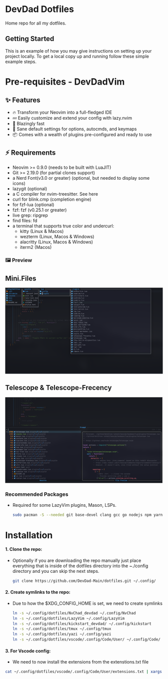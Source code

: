 # DevDad Dotfiles

<!-- ## About The Project -->

Home repo for all my dotfiles.

## Getting Started

This is an example of how you may give instructions on setting up your project locally.
To get a local copy up and running follow these simple example steps.

# Pre-requisites - DevDadVim

## ✨ Features

- 🔥 Transform your Neovim into a full-fledged IDE
- 💤 Easily customize and extend your config with lazy.nvim
- 🚀 Blazingly fast
- 🧹 Sane default settings for options, autocmds, and keymaps
- 📦 Comes with a wealth of plugins pre-configured and ready to use

## ⚡️ Requirements

- Neovim >= 0.9.0 (needs to be built with LuaJIT)
- Git >= 2.19.0 (for partial clones support)
- a Nerd Font(v3.0 or greater) (optional, but needed to display some icons)
- lazygit (optional)
- a C compiler for nvim-treesitter. See here
- curl for blink.cmp (completion engine)
- for fzf-lua (optional)
- fzf: fzf (v0.25.1 or greater)
- live grep: ripgrep
- find files: fd
- a terminal that supports true color and undercurl:
  - kitty (Linux & Macos)
  - wezterm (Linux, Macos & Windows)
  - alacritty (Linux, Macos & Windows)
  - iterm2 (Macos)

### 🖼️ Preview

## Mini.Files

![mini-files plugin](./previews/mini-files.png)

## Telescope & Telescope-Frecency

![mini-files plugin](./previews/telescope-with-frecency.png)

### Recommended Packages

- Required for some LazyVim plugins, Mason, LSPs.

  ```bash
  sudo pacman -S --needed git base-devel clang gcc go nodejs npm yarn python python-pip luarocks unzip wget ripgrep fd
  ```

# Installation

#### 1. Clone the repo:

- Optionally if you are downloading the repo manually just place everything that is inside of the dotfiles directory into the ~./config directory and you can skip the next steps.

  ```bash
  git clone https://github.com/DevDad-Main/dotfiles.git ~/.config/
  ```

#### 2. Create symlinks to the repo:

- Due to how the $XDG_CONFIG_HOME is set, we need to create symlinks

  ```bash
  ln -s ~/.config/dotfiles/NvChad_devdad ~/.config/NvChad
  ln -s ~/.config/dotfiles/LazyVim ~/.config/LazyVim
  ln -s ~/.config/dotfiles/kickstart_devdad/ ~/.config/kickstart
  ln -s ~/.config/dotfiles/tmux ~/.config/tmux
  ln -s ~/.config/dotfiles/yazi ~/.config/yazi
  ln -s ~/.config/dotfiles/vscode/.config/Code/User/ ~/.config/Code/
  ```


#### 3. For Vscode config:

- We need to now install the extensions from the extenstions.txt file

```bash
cat ~/.config/dotfiles/vscode/.config/Code/User/extensions.txt | xargs -L 1 code --install-extension
```
